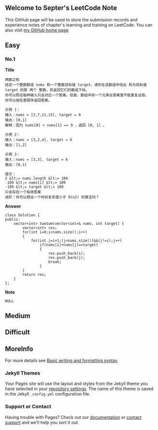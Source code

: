 ## Welcome to Septer's LeetCode Note

This GitHub page will be used to store the submission records and experience notes of chapter's learning and training on LeetCode. You can also visit [my GitHub home page](https://github.com/Septerxy).

## Easy

### No.1

**Title**
```
两数之和
给定一个整数数组 nums 和一个整数目标值 target，请你在该数组中找出 和为目标值 target 的那 两个 整数，并返回它们的数组下标。 
你可以假设每种输入只会对应一个答案。但是，数组中同一个元素在答案里不能重复出现。 
你可以按任意顺序返回答案。 

示例 1： 
输入：nums = [2,7,11,15], target = 9 
输出：[0,1] 
解释：因为 nums[0] + nums[1] == 9 ，返回 [0, 1] 。 

示例 2： 
输入：nums = [3,2,4], target = 6 
输出：[1,2] 

示例 3： 
输入：nums = [3,3], target = 6 
输出：[0,1] 

提示： 
2 &lt;= nums.length &lt;= 104 
-109 &lt;= nums[i] &lt;= 109 
-109 &lt;= target &lt;= 109 
只会存在一个有效答案 
进阶：你可以想出一个时间复杂度小于 O(n2) 的算法吗？

```
**Answer**
```
class Solution {
public:
    vector<int> twoSum(vector<int>& nums, int target) {
        vector<int> res;
        for(int i=0;i<nums.size();i++)
        {
            for(int j=i+1;(j<nums.size())&&(j!=i);j++)
                if(nums[i]+nums[j]==target)
                {
                    res.push_back(i);
                    res.push_back(j);
                    break;
                }
        }
        return res;
    }
};
```
**Note**
```
NULL
```

## Medium

## Difficult


## MoreInfo
For more details see [Basic writing and formatting syntax](https://docs.github.com/en/github/writing-on-github/getting-started-with-writing-and-formatting-on-github/basic-writing-and-formatting-syntax).

### Jekyll Themes

Your Pages site will use the layout and styles from the Jekyll theme you have selected in your [repository settings](https://github.com/Septerxy/LeetCode.github.io/settings/pages). The name of this theme is saved in the Jekyll `_config.yml` configuration file.

### Support or Contact

Having trouble with Pages? Check out our [documentation](https://docs.github.com/categories/github-pages-basics/) or [contact support](https://support.github.com/contact) and we’ll help you sort it out.

